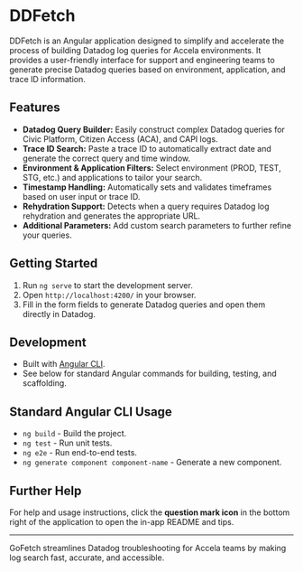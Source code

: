 # DDFetch

DDFetch is an Angular application designed to simplify and accelerate the process of building Datadog log queries for Accela environments. It provides a user-friendly interface for support and engineering teams to generate precise Datadog queries based on environment, application, and trace ID information.

## Features

- **Datadog Query Builder:** Easily construct complex Datadog queries for Civic Platform, Citizen Access (ACA), and CAPI logs.
- **Trace ID Search:** Paste a trace ID to automatically extract date and generate the correct query and time window.
- **Environment & Application Filters:** Select environment (PROD, TEST, STG, etc.) and applications to tailor your search.
- **Timestamp Handling:** Automatically sets and validates timeframes based on user input or trace ID.
- **Rehydration Support:** Detects when a query requires Datadog log rehydration and generates the appropriate URL.
- **Additional Parameters:** Add custom search parameters to further refine your queries.

## Getting Started

1. Run `ng serve` to start the development server.
2. Open `http://localhost:4200/` in your browser.
3. Fill in the form fields to generate Datadog queries and open them directly in Datadog.

## Development

- Built with [Angular CLI](https://github.com/angular/angular-cli).
- See below for standard Angular commands for building, testing, and scaffolding.

## Standard Angular CLI Usage

- `ng build` - Build the project.
- `ng test` - Run unit tests.
- `ng e2e` - Run end-to-end tests.
- `ng generate component component-name` - Generate a new component.

## Further Help

For help and usage instructions, click the <strong>question mark icon</strong> in the bottom right of the application to open the in-app README and tips.

---
GoFetch streamlines Datadog troubleshooting for Accela teams by making log search fast, accurate, and accessible.
